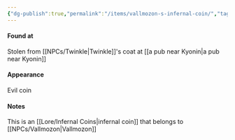 ```yaml
---
{"dg-publish":true,"permalink":"/items/vallmozon-s-infernal-coin/","tags":["item"],"noteIcon":"💎"}
---
```


#### Found at
Stolen from [[NPCs/Twinkle\|Twinkle]]'s coat at [[a pub near Kyonin\|a pub near Kyonin]]
#### Appearance
Evil coin
#### Notes
This is an [[Lore/Infernal Coins\|infernal coin]] that belongs to [[NPCs/Vallmozon\|Vallmozon]]